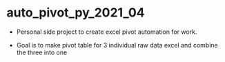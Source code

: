 # auto_pivot_py_2021_04

- Personal side project to create excel pivot automation for work.

- Goal is to make pivot table for 3 individual raw data excel and combine the three into one
